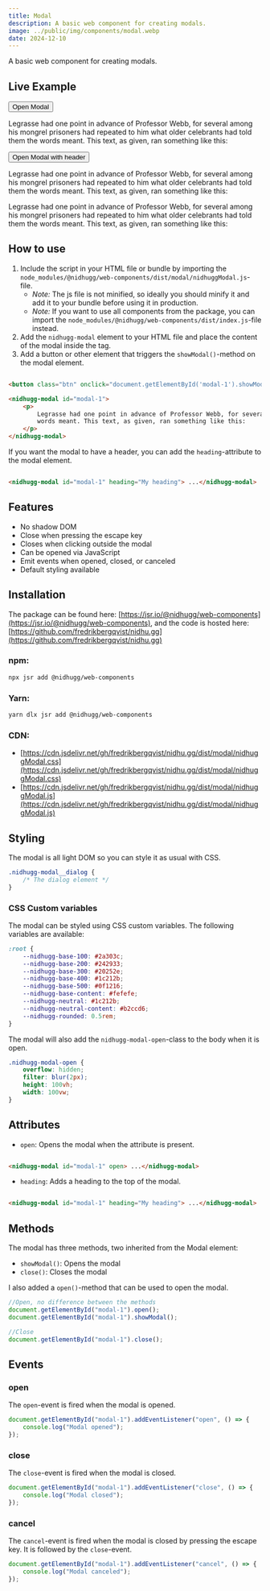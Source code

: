 ```yaml
---
title: Modal
description: A basic web component for creating modals.
image: ../public/img/components/modal.webp
date: 2024-12-10
---
```


A basic web component for creating modals.

## Live Example

<div class="side-by-side">
	<div>
		<button class="btn" onclick="document.getElementById('modal-1').showModal()">Open Modal</button>
		<nidhugg-modal id="modal-1">
			<p>
				Legrasse had one point in advance of Professor Webb, for several among his mongrel prisoners had repeated to him what older
				celebrants had told them the words meant. This text, as given, ran something like this:
			</p>
		</nidhugg-modal>
	</div>
	<div>
		<button class="btn" onclick="document.getElementById('modal-2').showModal()">Open Modal with header</button>
		<nidhugg-modal id="modal-2" heading="My header">
			<p>
				Legrasse had one point in advance of Professor Webb, for several among his mongrel prisoners had repeated to him what older
				celebrants had told them the words meant. This text, as given, ran something like this:
			</p>
			<p>
				Legrasse had one point in advance of Professor Webb, for several among his mongrel prisoners had repeated to him what older
				celebrants had told them the words meant. This text, as given, ran something like this:
			</p>
		</nidhugg-modal>
	</div>
</div>

## How to use

1. Include the script in your HTML file or bundle by importing the `node_modules/@nidhugg/web-components/dist/modal/nidhuggModal.js`-file.
	- _Note:_ The js file is not minified, so ideally you should minify it and add it to your bundle before using it in
		production.
	- _Note:_ If you want to use all components from the package, you can import the `node_modules/@nidhugg/web-components/dist/index.js`-file instead.
2. Add the `nidhugg-modal` element to your HTML file and place the content of the modal inside the tag.
3. Add a button or other element that triggers the `showModal()`-method on the modal element.

```html

<button class="btn" onclick="document.getElementById('modal-1').showModal()">Open Modal</button>

<nidhugg-modal id="modal-1">
	<p>
		Legrasse had one point in advance of Professor Webb, for several among his mongrel prisoners had repeated to him what older celebrants had told them the
		words meant. This text, as given, ran something like this:
	</p>
</nidhugg-modal>
```

If you want the modal to have a header, you can add the `heading`-attribute to the modal element.

```html

<nidhugg-modal id="modal-1" heading="My heading"> ...</nidhugg-modal>
```

## Features

- No shadow DOM
- Close when pressing the escape key
- Closes when clicking outside the modal
- Can be opened via JavaScript
- Emit events when opened, closed, or canceled
- Default styling available

## Installation

The package can be found here: [https://jsr.io/@nidhugg/web-components](https://jsr.io/@nidhugg/web-components), and the code is hosted here:
[https://github.com/fredrikbergqvist/nidhu.gg](https://github.com/fredrikbergqvist/nidhu.gg)

### npm:

```bash
npx jsr add @nidhugg/web-components
```

### Yarn:

```bash
yarn dlx jsr add @nidhugg/web-components
```

### CDN:

- [https://cdn.jsdelivr.net/gh/fredrikbergqvist/nidhu.gg/dist/modal/nidhuggModal.css](https://cdn.jsdelivr.net/gh/fredrikbergqvist/nidhu.gg/dist/modal/nidhuggModal.css)
- [https://cdn.jsdelivr.net/gh/fredrikbergqvist/nidhu.gg/dist/modal/nidhuggModal.js](https://cdn.jsdelivr.net/gh/fredrikbergqvist/nidhu.gg/dist/modal/nidhuggModal.js)

## Styling

The modal is all light DOM so you can style it as usual with CSS.

```css
.nidhugg-modal__dialog {
	/* The dialog element */
}
```

### CSS Custom variables

The modal can be styled using CSS custom variables. The following variables are available:

```css
:root {
	--nidhugg-base-100: #2a303c;
	--nidhugg-base-200: #242933;
	--nidhugg-base-300: #20252e;
	--nidhugg-base-400: #1c212b;
	--nidhugg-base-500: #0f1216;
	--nidhugg-base-content: #fefefe;
	--nidhugg-neutral: #1c212b;
	--nidhugg-neutral-content: #b2ccd6;
	--nidhugg-rounded: 0.5rem;
}
```

The modal will also add the `nidhugg-modal-open`-class to the body when it is open.

```css
.nidhugg-modal-open {
	overflow: hidden;
	filter: blur(2px);
	height: 100vh;
	width: 100vw;
}
```

## Attributes

- `open`: Opens the modal when the attribute is present.

```html

<nidhugg-modal id="modal-1" open> ...</nidhugg-modal>
```

- `heading`: Adds a heading to the top of the modal.

```html

<nidhugg-modal id="modal-1" heading="My heading"> ...</nidhugg-modal>
```

## Methods

The modal has three methods, two inherited from the Modal element:

- `showModal()`: Opens the modal
- `close()`: Closes the modal

I also added a `open()`-method that can be used to open the modal.

```javascript
//Open, no difference between the methods
document.getElementById("modal-1").open();
document.getElementById("modal-1").showModal();

//Close
document.getElementById("modal-1").close();
```

## Events

### open

The `open`-event is fired when the modal is opened.

```javascript
document.getElementById("modal-1").addEventListener("open", () => {
	console.log("Modal opened");
});
```

### close

The `close`-event is fired when the modal is closed.

```javascript
document.getElementById("modal-1").addEventListener("close", () => {
	console.log("Modal closed");
});
```

### cancel

The `cancel`-event is fired when the modal is closed by pressing the escape key. It is followed by the `close`-event.

```javascript
document.getElementById("modal-1").addEventListener("cancel", () => {
	console.log("Modal canceled");
});
```

